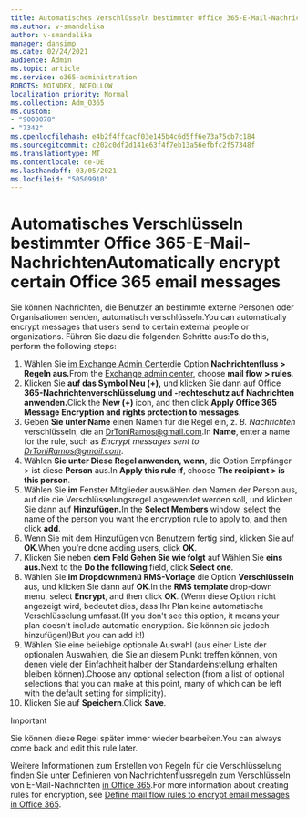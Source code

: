 ```yaml
---
title: Automatisches Verschlüsseln bestimmter Office 365-E-Mail-Nachrichten
ms.author: v-smandalika
author: v-smandalika
manager: dansimp
ms.date: 02/24/2021
audience: Admin
ms.topic: article
ms.service: o365-administration
ROBOTS: NOINDEX, NOFOLLOW
localization_priority: Normal
ms.collection: Adm_O365
ms.custom:
- "9000078"
- "7342"
ms.openlocfilehash: e4b2f4ffcacf03e145b4c6d5ff6e73a75cb7c184
ms.sourcegitcommit: c202c0df2d141e63f4f7eb13a56efbfc2f57348f
ms.translationtype: MT
ms.contentlocale: de-DE
ms.lasthandoff: 03/05/2021
ms.locfileid: "50509910"
---
```

# <a name="automatically-encrypt-certain-office-365-email-messages"></a><span data-ttu-id="e5855-102">Automatisches Verschlüsseln bestimmter Office 365-E-Mail-Nachrichten</span><span class="sxs-lookup"><span data-stu-id="e5855-102">Automatically encrypt certain Office 365 email messages</span></span>

<span data-ttu-id="e5855-103">Sie können Nachrichten, die Benutzer an bestimmte externe Personen oder Organisationen senden, automatisch verschlüsseln.</span><span class="sxs-lookup"><span data-stu-id="e5855-103">You can automatically encrypt messages that users send to certain external people or organizations.</span></span> <span data-ttu-id="e5855-104">Führen Sie dazu die folgenden Schritte aus:</span><span class="sxs-lookup"><span data-stu-id="e5855-104">To do this, perform the following steps:</span></span>

1. <span data-ttu-id="e5855-105">Wählen Sie [im Exchange Admin Center](https://outlook.office365.com/ecp/)die Option **Nachrichtenfluss > Regeln aus.**</span><span class="sxs-lookup"><span data-stu-id="e5855-105">From the [Exchange admin center](https://outlook.office365.com/ecp/), choose **mail flow > rules**.</span></span> 
2. <span data-ttu-id="e5855-106">Klicken Sie **auf das Symbol Neu (+),** und klicken Sie dann auf Office **365-Nachrichtenverschlüsselung und -rechteschutz auf Nachrichten anwenden.**</span><span class="sxs-lookup"><span data-stu-id="e5855-106">Click the **New (+)** icon, and then click **Apply Office 365 Message Encryption and rights protection to messages**.</span></span>
3. <span data-ttu-id="e5855-107">Geben **Sie unter Name** einen Namen für die Regel ein, z. *B. Nachrichten* verschlüsseln, die an DrToniRamos@gmail.com.</span><span class="sxs-lookup"><span data-stu-id="e5855-107">In **Name**, enter a name for the rule, such as *Encrypt messages sent to DrToniRamos@gmail.com*.</span></span>
4. <span data-ttu-id="e5855-108">Wählen **Sie unter Diese Regel anwenden, wenn**, die Option Empfänger > ist diese **Person** aus.</span><span class="sxs-lookup"><span data-stu-id="e5855-108">In **Apply this rule if**, choose **The recipient > is this person**.</span></span> 
5. <span data-ttu-id="e5855-109">Wählen Sie **im** Fenster Mitglieder auswählen den Namen der Person aus, auf die die Verschlüsselungsregel angewendet werden soll, und klicken Sie dann auf **Hinzufügen.**</span><span class="sxs-lookup"><span data-stu-id="e5855-109">In the **Select Members** window, select the name of the person you want the encryption rule to apply to, and then click **add**.</span></span> 
6. <span data-ttu-id="e5855-110">Wenn Sie mit dem Hinzufügen von Benutzern fertig sind, klicken Sie auf **OK**.</span><span class="sxs-lookup"><span data-stu-id="e5855-110">When you're done adding users, click **OK**.</span></span>
7. <span data-ttu-id="e5855-111">Klicken Sie neben **dem Feld Gehen Sie wie folgt** auf Wählen Sie **eins aus.**</span><span class="sxs-lookup"><span data-stu-id="e5855-111">Next to the **Do the following** field, click **Select one**.</span></span> 
8. <span data-ttu-id="e5855-112">Wählen Sie **im Dropdownmenü RMS-Vorlage** die Option **Verschlüsseln** aus, und klicken Sie dann auf **OK**.</span><span class="sxs-lookup"><span data-stu-id="e5855-112">In the **RMS template** drop-down menu, select **Encrypt**, and then click **OK**.</span></span> <span data-ttu-id="e5855-113">(Wenn diese Option nicht angezeigt wird, bedeutet dies, dass Ihr Plan keine automatische Verschlüsselung umfasst.</span><span class="sxs-lookup"><span data-stu-id="e5855-113">(If you don't see this option, it means your plan doesn't include automatic encryption.</span></span> <span data-ttu-id="e5855-114">Sie können sie jedoch hinzufügen!)</span><span class="sxs-lookup"><span data-stu-id="e5855-114">But you can add it!)</span></span>
9. <span data-ttu-id="e5855-115">Wählen Sie eine beliebige optionale Auswahl (aus einer Liste der optionalen Auswahlen, die Sie an diesem Punkt treffen können, von denen viele der Einfachheit halber der Standardeinstellung erhalten bleiben können).</span><span class="sxs-lookup"><span data-stu-id="e5855-115">Choose any optional selection (from a list of optional selections that you can make at this point, many of which can be left with the default setting for simplicity).</span></span>
10. <span data-ttu-id="e5855-116">Klicken Sie auf **Speichern**.</span><span class="sxs-lookup"><span data-stu-id="e5855-116">Click **Save**.</span></span>

> [!IMPORTANT]
> <span data-ttu-id="e5855-117">Sie können diese Regel später immer wieder bearbeiten.</span><span class="sxs-lookup"><span data-stu-id="e5855-117">You can always come back and edit this rule later.</span></span>

<span data-ttu-id="e5855-118">Weitere Informationen zum Erstellen von Regeln für die Verschlüsselung finden Sie unter Definieren von Nachrichtenflussregeln zum Verschlüsseln von E-Mail-Nachrichten [in Office 365](https://docs.microsoft.com/microsoft-365/compliance/define-mail-flow-rules-to-encrypt-email).</span><span class="sxs-lookup"><span data-stu-id="e5855-118">For more information about creating rules for encryption, see [Define mail flow rules to encrypt email messages in Office 365](https://docs.microsoft.com/microsoft-365/compliance/define-mail-flow-rules-to-encrypt-email).</span></span>

